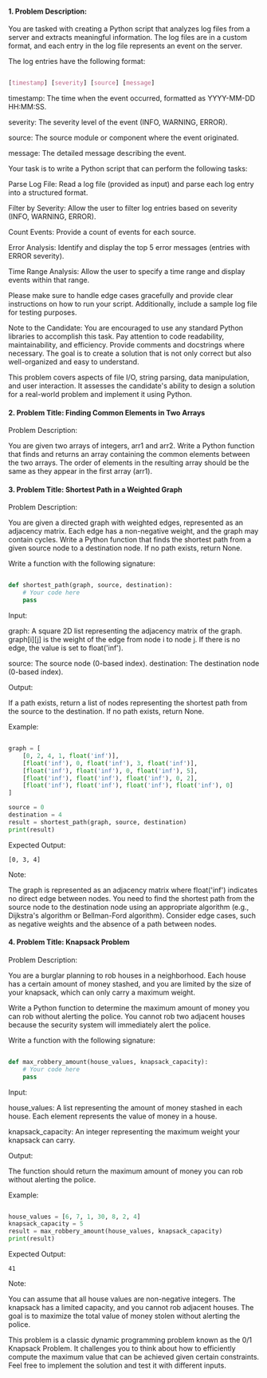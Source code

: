 #### 1.  Problem Description:

You are tasked with creating a Python script that analyzes log files from a server and extracts meaningful information. The log files are in a custom format, and each entry in the log file represents an event on the server.

The log entries have the following format:

```css

[timestamp] [severity] [source] [message]
```

timestamp: The time when the event occurred, formatted as YYYY-MM-DD HH:MM:SS.

severity: The severity level of the event (INFO, WARNING, ERROR).

source: The source module or component where the event originated.

message: The detailed message describing the event.

Your task is to write a Python script that can perform the following tasks:

Parse Log File:
Read a log file (provided as input) and parse each log entry into a structured format.

Filter by Severity:
Allow the user to filter log entries based on severity (INFO, WARNING, ERROR).

Count Events:
Provide a count of events for each source.

Error Analysis:
Identify and display the top 5 error messages (entries with ERROR severity).

Time Range Analysis:
Allow the user to specify a time range and display events within that range.

Please make sure to handle edge cases gracefully and provide clear instructions on how to run your script. Additionally, include a sample log file for testing purposes.

Note to the Candidate:
You are encouraged to use any standard Python libraries to accomplish this task.
    Pay attention to code readability, maintainability, and efficiency.
    Provide comments and docstrings where necessary.
    The goal is to create a solution that is not only correct but also well-organized and easy to understand.

This problem covers aspects of file I/O, string parsing, data manipulation, and user interaction. It assesses the candidate's ability to design a solution for a real-world problem and implement it using Python.


#### 2. Problem Title: Finding Common Elements in Two Arrays

Problem Description:

You are given two arrays of integers, arr1 and arr2. Write a Python function that finds and returns an array containing the common elements between the two arrays. The order of elements in the resulting array should be the same as they appear in the first array (arr1).


#### 3. Problem Title: Shortest Path in a Weighted Graph

Problem Description:

You are given a directed graph with weighted edges, represented as an adjacency matrix. Each edge has a non-negative weight, and the graph may contain cycles. Write a Python function that finds the shortest path from a given source node to a destination node. If no path exists, return None.

Write a function with the following signature:

```python

def shortest_path(graph, source, destination):
    # Your code here
    pass
```

Input:

graph: A square 2D list representing the adjacency matrix of the graph. graph[i][j] is the weight of the edge from node i to node j. If there is no edge, the value is set to float('inf').

source: The source node (0-based index).
destination: The destination node (0-based index).

Output:

If a path exists, return a list of nodes representing the shortest path from the source to the destination.
If no path exists, return None.

Example:

```python

graph = [
    [0, 2, 4, 1, float('inf')],
    [float('inf'), 0, float('inf'), 3, float('inf')],
    [float('inf'), float('inf'), 0, float('inf'), 5],
    [float('inf'), float('inf'), float('inf'), 0, 2],
    [float('inf'), float('inf'), float('inf'), float('inf'), 0]
]

source = 0
destination = 4
result = shortest_path(graph, source, destination)
print(result)
```

Expected Output:

```
[0, 3, 4]
```

Note:

The graph is represented as an adjacency matrix where float('inf') indicates no direct edge between nodes.
You need to find the shortest path from the source node to the destination node using an appropriate algorithm (e.g., Dijkstra's algorithm or Bellman-Ford algorithm).
    Consider edge cases, such as negative weights and the absence of a path between nodes.

#### 4. Problem Title: Knapsack Problem

Problem Description:

You are a burglar planning to rob houses in a neighborhood. Each house has a certain amount of money stashed, and you are limited by the size of your knapsack, which can only carry a maximum weight.

Write a Python function to determine the maximum amount of money you can rob without alerting the police. You cannot rob two adjacent houses because the security system will immediately alert the police.

Write a function with the following signature:

```python

def max_robbery_amount(house_values, knapsack_capacity):
    # Your code here
    pass
```

Input:

house_values: A list representing the amount of money stashed in each house. Each element represents the value of money in a house.

knapsack_capacity: An integer representing the maximum weight your knapsack can carry.

Output:

The function should return the maximum amount of money you can rob without alerting the police.

Example:

```python

house_values = [6, 7, 1, 30, 8, 2, 4]
knapsack_capacity = 5
result = max_robbery_amount(house_values, knapsack_capacity)
print(result)
```

Expected Output:

```
41
```

Note:

You can assume that all house values are non-negative integers.
The knapsack has a limited capacity, and you cannot rob adjacent houses.
The goal is to maximize the total value of money stolen without alerting the police.

This problem is a classic dynamic programming problem known as the 0/1 Knapsack Problem. It challenges you to think about how to efficiently compute the maximum value that can be achieved given certain constraints. Feel free to implement the solution and test it with different inputs.